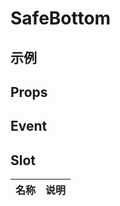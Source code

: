 # SafeBottom

## 示例

<!--codes start-->
<!--codes end-->

## Props

<!--props start-->
<!--props end-->

## Event

<!--event start-->
<!--event end-->

## Slot

<!--slot start-->

| 名称 | 说明 |
| --- | --- |


<!--slot end-->

